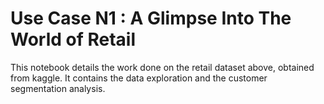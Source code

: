# Use Case N1 : A Glimpse Into The World of Retail

This notebook details the work done on the retail dataset above, obtained from kaggle.
It contains the data exploration and the customer segmentation analysis. 
